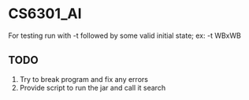 # CS6301_AI

For testing run with -t followed by some valid initial state; ex: -t WBxWB

## TODO
1. Try to break program and fix any errors
2. Provide script to run the jar and call it search
